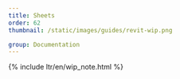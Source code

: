 ```yaml
---
title: Sheets
order: 62
thumbnail: /static/images/guides/revit-wip.png

group: Documentation
---
```


{% include ltr/en/wip_note.html %}